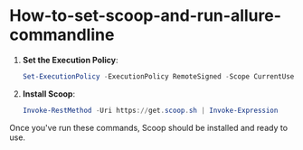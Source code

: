 # How-to-set-scoop-and-run-allure-commandline

1. **Set the Execution Policy**:
   ```powershell
   Set-ExecutionPolicy -ExecutionPolicy RemoteSigned -Scope CurrentUser
   ```

2. **Install Scoop**:
   ```powershell
   Invoke-RestMethod -Uri https://get.scoop.sh | Invoke-Expression
   ```

Once you've run these commands, Scoop should be installed and ready to use.
